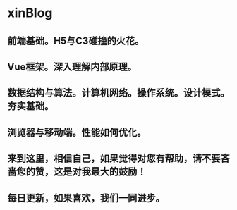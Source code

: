 # xinBlog
## 前端基础。H5与C3碰撞的火花。
## Vue框架。深入理解内部原理。
## 数据结构与算法。计算机网络。操作系统。设计模式。夯实基础。
## 浏览器与移动端。性能如何优化。
## 来到这里，相信自己，如果觉得对您有帮助，请不要吝啬您的赞，这是对我最大的鼓励！
## 每日更新，如果喜欢，我们一同进步。
